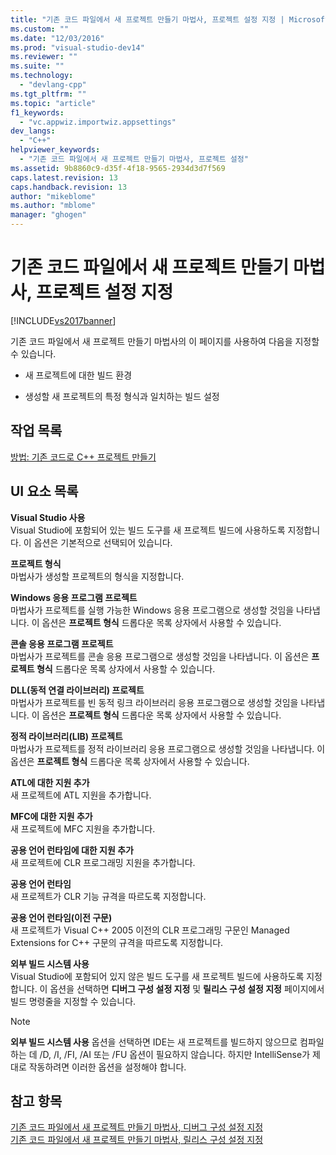 ```yaml
---
title: "기존 코드 파일에서 새 프로젝트 만들기 마법사, 프로젝트 설정 지정 | Microsoft Docs"
ms.custom: ""
ms.date: "12/03/2016"
ms.prod: "visual-studio-dev14"
ms.reviewer: ""
ms.suite: ""
ms.technology: 
  - "devlang-cpp"
ms.tgt_pltfrm: ""
ms.topic: "article"
f1_keywords: 
  - "vc.appwiz.importwiz.appsettings"
dev_langs: 
  - "C++"
helpviewer_keywords: 
  - "기존 코드 파일에서 새 프로젝트 만들기 마법사, 프로젝트 설정"
ms.assetid: 9b8860c9-d35f-4f18-9565-2934d3d7f569
caps.latest.revision: 13
caps.handback.revision: 13
author: "mikeblome"
ms.author: "mblome"
manager: "ghogen"
---
```

# 기존 코드 파일에서 새 프로젝트 만들기 마법사, 프로젝트 설정 지정
[!INCLUDE[vs2017banner](../assembler/inline/includes/vs2017banner.md)]

기존 코드 파일에서 새 프로젝트 만들기 마법사의 이 페이지를 사용하여 다음을 지정할 수 있습니다.  
  
-   새 프로젝트에 대한 빌드 환경  
  
-   생성할 새 프로젝트의 특정 형식과 일치하는 빌드 설정  
  
## 작업 목록  
 [방법: 기존 코드로 C\+\+ 프로젝트 만들기](../ide/how-to-create-a-cpp-project-from-existing-code.md)  
  
## UI 요소 목록  
 **Visual Studio 사용**  
 Visual Studio에 포함되어 있는 빌드 도구를 새 프로젝트 빌드에 사용하도록 지정합니다.  이 옵션은 기본적으로 선택되어 있습니다.  
  
 **프로젝트 형식**  
 마법사가 생성할 프로젝트의 형식을 지정합니다.  
  
 **Windows 응용 프로그램 프로젝트**  
 마법사가 프로젝트를 실행 가능한 Windows 응용 프로그램으로 생성할 것임을 나타냅니다.  이 옵션은 **프로젝트 형식** 드롭다운 목록 상자에서 사용할 수 있습니다.  
  
 **콘솔 응용 프로그램 프로젝트**  
 마법사가 프로젝트를 콘솔 응용 프로그램으로 생성할 것임을 나타냅니다.  이 옵션은 **프로젝트 형식** 드롭다운 목록 상자에서 사용할 수 있습니다.  
  
 **DLL\(동적 연결 라이브러리\) 프로젝트**  
 마법사가 프로젝트를 빈 동적 링크 라이브러리 응용 프로그램으로 생성할 것임을 나타냅니다.  이 옵션은 **프로젝트 형식** 드롭다운 목록 상자에서 사용할 수 있습니다.  
  
 **정적 라이브러리\(LIB\) 프로젝트**  
 마법사가 프로젝트를 정적 라이브러리 응용 프로그램으로 생성할 것임을 나타냅니다.  이 옵션은 **프로젝트 형식** 드롭다운 목록 상자에서 사용할 수 있습니다.  
  
 **ATL에 대한 지원 추가**  
 새 프로젝트에 ATL 지원을 추가합니다.  
  
 **MFC에 대한 지원 추가**  
 새 프로젝트에 MFC 지원을 추가합니다.  
  
 **공용 언어 런타임에 대한 지원 추가**  
 새 프로젝트에 CLR 프로그래밍 지원을 추가합니다.  
  
 **공용 언어 런타임**  
 새 프로젝트가 CLR 기능 규격을 따르도록 지정합니다.  
  
 **공용 언어 런타임\(이전 구문\)**  
 새 프로젝트가 Visual C\+\+ 2005 이전의 CLR 프로그래밍 구문인 Managed Extensions for C\+\+ 구문의 규격을 따르도록 지정합니다.  
  
 **외부 빌드 시스템 사용**  
 Visual Studio에 포함되어 있지 않은 빌드 도구를 새 프로젝트 빌드에 사용하도록 지정합니다.  이 옵션을 선택하면 **디버그 구성 설정 지정** 및 **릴리스 구성 설정 지정** 페이지에서 빌드 명령줄을 지정할 수 있습니다.  
  
> [!NOTE]
>  **외부 빌드 시스템 사용** 옵션을 선택하면 IDE는 새 프로젝트를 빌드하지 않으므로 컴파일하는 데 \/D, \/I, \/FI, \/AI 또는 \/FU 옵션이 필요하지 않습니다.  하지만 IntelliSense가 제대로 작동하려면 이러한 옵션을 설정해야 합니다.  
  
## 참고 항목  
 [기존 코드 파일에서 새 프로젝트 만들기 마법사, 디버그 구성 설정 지정](../ide/specify-debug-configuration-settings.md)   
 [기존 코드 파일에서 새 프로젝트 만들기 마법사, 릴리스 구성 설정 지정](../ide/specify-release-configuration.md)